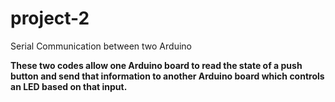 # project-2
Serial Communication between two Arduino

**These two codes allow one Arduino board to read the state of a push button and send that information to another Arduino board which controls an LED based on that input.**
